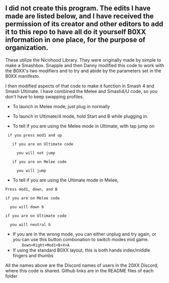 ## I did not create this program. The edits I have made are listed below, and I have received the permission of its creator and other editors to add it to this repo to have all do it yourself B0XX information in one place, for the purpose of organization.

These utilize the Nicohood Library. They were originally made by simple to make a Smashbox. Snapple and then Danny modified this code to work with the B0XX's two modifiers and to try and abide by the parameters set in the B0XX manifesto.

I then modified aspects of that code to make it function in Smash 4 and Smash Ultimate.
I have combined the Melee and Smash4/U code, so you don't have to keep swapping profiles.
 *  To launch in Melee mode, just plug in normally
 *  To launch in Ultimate/4 mode, hold Start and B while plugging in.
 
 *    To tell if you are using the Melee mode in Ultimate, with tap jump on

     if you press mod1 and up
     
       if you are on Ultimate code
     
         you will not jump
       
       if you are on Melee code
         
         you will jump


 *    To tell if you are using the Ultimate mode in Melee,

    Press mod1, down, and B
    
    if you are on Melee code
      
      you will down b
    
    if you are on Ultimate code
      
      you will neutral b  

 *  If you are in the wrong mode, you can either unplug and try again, or you can use this button combonation to switch modes mid game.  
 `    Down+Right+Mod1+B+X+A`
 *  If using the standard B0XX layout, this is both hands index/middle fingers and thumbs

All the names above are the Discord names of users in the 20XX Discord, where this code is shared. Github links are in the README files of each folder
